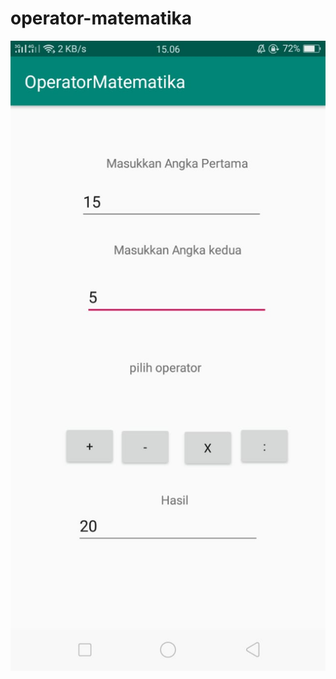 # operator-matematika

![alt text](https://github.com/anisanisah05/operator-matematika/blob/master/b1.jpeg)
